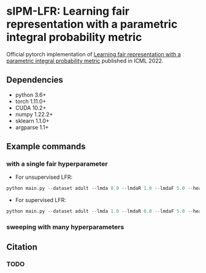 # sIPM-LFR: Learning fair representation with a parametric integral probability metric

Official pytorch implementation of [Learning fair representation with a parametric integral probability metric](https://arxiv.org/abs/2202.02943) published in ICML 2022.


## Dependencies

- python 3.6+
- torch 1.11.0+
- CUDA 10.2+
- numpy 1.22.2+
- sklearn 1.1.0+
- argparse 1.1+

## Example commands

### with a single fair hyperparameter
- For unsupervised LFR:
```python
python main.py --dataset adult --lmda 0.0 --lmdaR 1.0 --lmdaF 5.0 --head_net 1smooth
```
- For supervised LFR:
```python
python main.py --dataset adult --lmda 1.0 --lmdaR 0.0 --lmdaF 5.0 --head_net 1smooth
```

### sweeping with many hyperparameters

## Citation

### TODO


